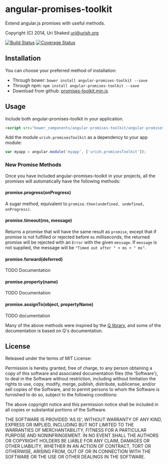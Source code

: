 angular-promises-toolkit
==============

Extend angular.js promises with useful methods.

Copyright (C) 2014, Uri Shaked <uri@urish.org>

[![Build Status](https://travis-ci.org/urish/angular-promises-toolkit.png?branch=master)](https://travis-ci.org/urish/angular-promises-toolkit)
[![Coverage Status](https://coveralls.io/repos/urish/angular-promises-toolkit/badge.png)](https://coveralls.io/r/urish/angular-promises-toolkit)

Installation
------------

You can choose your preferred method of installation:
* Through bower: `bower install angular-promises-toolkit --save`
* Through npm: `npm install angular-promises-toolkit --save`
* Download from github: [promises-toolkit.min.js](https://raw.github.com/urish/angular-promises-toolkit/master/angular-promises-toolkit.min.js)

Usage
-----
Include both angular-promises-toolkit in your application.

```html
<script src="bower_components/angular-promises-toolkit/angular-promises-toolkit.js"></script>
```

Add the module `urish.promisesToolkit` as a dependency to your app module:

```js
var myapp = angular.module('myapp', ['urish.promisesToolkit']);
```

### New Promise Methods

Once you have included angular-promises-toolkit in your projects, all the promises will automatically
have the following methods:

#### promise.progress(onProgress)
A sugar method, equivalent to `promise.then(undefined, undefined, onProgress)`.

#### promise.timeout(ms, message)
Returns a promise that will have the same result as `promise`, except that if promise is not fulfilled
or rejected before `ms` milliseconds, the returned promise will be rejected with an `Error` with the given
`message`. If `message` is not supplied, the message will be `"Timed out after " + ms + " ms"`.

#### promise.forward(deferred)
TODO Documentation

#### promise.property(name)
TODO Documentation

#### promise.assignTo(object, propertyName)
TODO documentation

Many of the above methods were inspired by the [Q library](https://github.com/kriskowal/q), and
some of the documentation is based on Q's documentation.

License
----

Released under the terms of MIT License:

Permission is hereby granted, free of charge, to any person obtaining
a copy of this software and associated documentation files (the
'Software'), to deal in the Software without restriction, including
without limitation the rights to use, copy, modify, merge, publish,
distribute, sublicense, and/or sell copies of the Software, and to
permit persons to whom the Software is furnished to do so, subject to
the following conditions:

The above copyright notice and this permission notice shall be
included in all copies or substantial portions of the Software.

THE SOFTWARE IS PROVIDED 'AS IS', WITHOUT WARRANTY OF ANY KIND,
EXPRESS OR IMPLIED, INCLUDING BUT NOT LIMITED TO THE WARRANTIES OF
MERCHANTABILITY, FITNESS FOR A PARTICULAR PURPOSE AND NONINFRINGEMENT.
IN NO EVENT SHALL THE AUTHORS OR COPYRIGHT HOLDERS BE LIABLE FOR ANY
CLAIM, DAMAGES OR OTHER LIABILITY, WHETHER IN AN ACTION OF CONTRACT,
TORT OR OTHERWISE, ARISING FROM, OUT OF OR IN CONNECTION WITH THE
SOFTWARE OR THE USE OR OTHER DEALINGS IN THE SOFTWARE.


